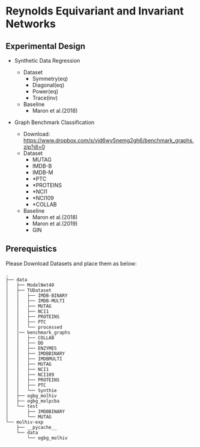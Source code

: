 # Reynolds Equivariant and Invariant Networks


## Experimental Design


- Synthetic Data Regression
  - Dataset
    - Symmetry(eq)
    - Diagonal(eq)
    - Power(eq)
    - Trace(inv)
  - Baseline
    - Maron et al.(2018)


- Graph Benchmark Classification
  - Download: https://www.dropbox.com/s/vjd6wy5nemg2gh6/benchmark_graphs.zip?dl=0
  - Dataset
    - MUTAG
    - IMDB-B
    - IMDB-M
    - *PTC
    - *PROTEINS
    - *NCI1
    - *NCI109
    - *COLLAB
  - Baseline
    - Maron et al.(2018)
    - Maron et al.(2019)
    - GIN

## Prerequistics

Please Download Datasets and place them as below:

```
.
├── data
│   ├── ModelNet40
│   ├── TUDataset
│   │   ├── IMDB-BINARY
│   │   ├── IMDB-MULTI
│   │   ├── MUTAG
│   │   ├── NCI1
│   │   ├── PROTEINS
│   │   ├── PTC
│   │   └── processed
│   │── benchmark_graphs
│   │   ├── COLLAB
│   │   ├── DD
│   │   ├── ENZYMES
│   │   ├── IMDBBINARY
│   │   ├── IMDBMULTI
│   │   ├── MUTAG
│   │   ├── NCI1
│   │   ├── NCI109
│   │   ├── PROTEINS
│   │   ├── PTC
│   │   └── Synthie
│   ├── ogbg_molhiv
│   ├── ogbg_molpcba
│   └── test
│       ├── IMDBBINARY
│       └── MUTAG
└── molhiv-exp
    ├── __pycache__
    └── data
        └── ogbg_molhiv
```
